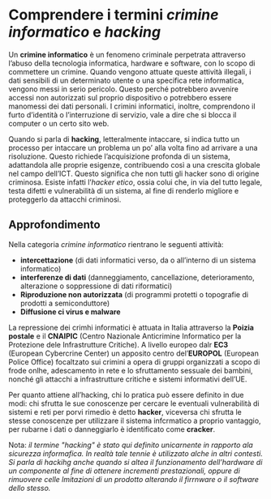 # Comprendere i termini _crimine informatico_ e _hacking_

Un **crimine informatico** è un fenomeno criminale perpetrata attraverso l’abuso della tecnologia informatica, hardware e software, con lo scopo di
commettere un crimine. Quando vengono attuate queste attività illegali, i dati sensibili di un determinato utente o una specifica rete informatica,
vengono messi in serio pericolo. Questo perché potrebbero avvenire accessi non autorizzati sul proprio dispositivo o potrebbero essere manomessi dei
dati personali. I crimini informatici, inoltre, comprendono il furto d’identità o l’interruzione di servizio, vale a dire che si blocca il computer
o un certo sito web.

Quando si parla di **hacking**, letteralmente intaccare, si indica tutto un processo per intaccare un problema un po’ alla volta fino ad arrivare a
una risoluzione. Questo richiede l’acquisizione profonda di un sistema, adattandola alle proprie esigenze, contribuendo così a una crescita globale
nel campo dell’ICT. Questo significa che non tutti gli hacker sono di origine criminosa. Esiste infatti l’_hacker etico_, ossia colui che, in via del
tutto legale, testa difetti e vulnerabilità di un sistema, al fine di renderlo migliore e proteggerlo da attacchi criminosi.

## Approfondimento

Nella categoria _crimine informatico_ rientrano le seguenti attività:

* **intercettazione** (di dati informatici verso, da o all’interno di un sistema informatico)
*	**interferenze di dati** (danneggiamento, cancellazione, deterioramento, alterazione o soppressione di dati riformatici)
*	**Riproduzione non autorizzata** (di programmi protetti o topografie di prodotti a semiconduttore)
*	**Diffusione ci virus e malware**

La repressione dei crimhi informatici è attuata in Italia attraverso la **Poizia postale** e il **CNAIPIC** (Centro Nazionale Anticrimine Informatico per la Protezione dele Infrastrutture Critiche). A livello europeo dalr **EC3** (European Cybercrine Center) un apposito centro del’**EUROPOL** (European Police Office) focaltzato sui crimini a opera di gruppi organizzati a scopo di frode onlhe, adescamento in rete e lo sfruttamento sessuale dei bambini, nonché gli attacchi a infrastrutture critiche e sistemi informativi dell’UE.

Per quanto attiene all’hacking, chi lo pratica può essere definito in due modi: chi sfrutta le sue conoscenze per cercare le eventuali vulnerabilità di sistemi e reti per porvi rimedio è detto **hacker**, viceversa chi sfrutta le stesse conoscenze per utilizzare il sistema infcrmatico a proprio vantaggio, per rubarne i dati o danneggiarlo è identificato come **cracker**.

Nota: _il termine "hacking" è stato qui definito unicarnente in rapporto ala sicurezza informafica. In realtà tale tennie è utilizzato alche in altri contesti. Si parla di hackihg anche quando si altea il funzionamento dell’hardware di un componente al fine di ottenere incrementi prestazionali, oppure di rimuovere celle lmitazioni di un prodotto alterando il firrnware o il software dello stesso._
